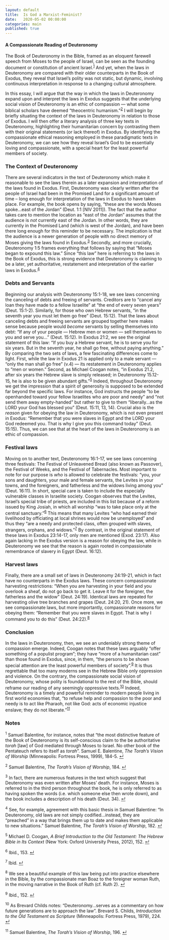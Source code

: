 ```yaml
---
layout: default
title:  Is God a Marxist-Feminist?
date:   2020-05-02 00:00:00
categories: main
published: true
---
```

#### A Compassionate Reading of Deuteronomy
The Book of Deuteronomy in the Bible, framed as an eloquent farewell speech from Moses to the people of Israel, can be seen as the founding document or constitution of ancient Israel.<sup id="a1">[1](#f1)</sup> And yet, when the laws in Deuteronomy are compared with their older counterparts in the Book of Exodus, they reveal that Israel’s polity was not static, but dynamic, involving continuous interpretation in response to a changing cultural atmosphere.

In this essay, I will argue that the way in which the laws in Deuteronomy expand upon and interpret the laws in Exodus suggests that the underlying social vision of Deuteronomy is an ethic of compassion — what some biblical scholars have deemed “theocentric humanism.”<sup id="a2">[2](#f2)</sup>  I will begin by briefly situating the context of the laws in Deuteronomy in relation to those of Exodus. I will then offer a literary analysis of three key texts in Deuteronomy, highlighting their humanitarian concern by contrasting them with their original statements (or lack thereof) in Exodus. By identifying the compassionate ethical reasoning employed in these paradigmatic texts in Deuteronomy, we can see how they reveal Israel’s God to be essentially loving and compassionate, with a special heart for the least powerful members of society.

### The Context of Deuteronomy
There are several indicators in the text of Deuteronomy which make it reasonable to see the laws therein as a later expansion and interpretation of the laws found in Exodus. First, Deuteronomy was clearly written after the people of Israel had been in the Promised Land for a significant amount of time – long enough for interpretation of the laws in Exodus to have taken place. For example, the book opens by saying, “these are the words Moses spoke…east of the Jordan” (Deut. 1:1 [NIV 2011]). The fact that the author takes care to mention the location as “east of the Jordan” assumes that the audience is *not* currently east of the Jordan. In other words, they are currently in the Promised Land (which is west of the Jordan), and have been there long enough for this reminder to be necessary. The implication is that the audience is a newer generation of people with no direct memory of Moses giving the laws found in Exodus.<sup id="a3">[3](#f3)</sup> Secondly, and more crucially, Deuteronomy 1:5 frames everything that follows by saying that “Moses began to expound this law.” Since “this law” here is referring to the laws in the Book of Exodus, this is strong evidence that Deuteronomy is claiming to be a later, yet authoritative, restatement and interpretation of the earlier laws in Exodus.<sup id="a4">[4](#f4)</sup>

### Debts and Servants
Beginning our analysis with Deuteronomy 15:1-18, we see laws concerning the canceling of debts and freeing of servants. Creditors are to “cancel any loan they have made to a fellow Israelite” at “the end of every seven years” (Deut. 15:1-2). Similarly, for those who own Hebrew servants, “in the seventh year you must let them go free” (Deut. 15:12). That the laws about canceling debts and freeing servants are grouped together here makes sense because people would *become* servants by selling themselves into debt: “If any of your people — Hebrew men or women — sell themselves to you and serve you…” (Deut. 15:12). In Exodus 21:2, we see the original statement of this law: “If you buy a Hebrew servant, he is to serve you for six years. But in the seventh year, he shall go free, without paying anything.” By comparing the two sets of laws, a few fascinating differences come to light. First, while the law in Exodus 21 is applied only to a male servant — “only the man shall go free” (v.4) — its restatement in Deuteronomy applies to “men or women.” Second, as Michael Coogan notes, “in Exodus 21.2, after six years the Hebrew slave is simply released; in Deuteronomy 15.12-15, he is also to be given abundant gifts.”<sup id="a5">[5](#f5)</sup>  Indeed, throughout Deuteronomy we get the impression that a spirit of generosity is supposed to be extended far beyond the specific laws. For instance, God instructs the people “to be openhanded toward your fellow Israelites who are poor and needy” and “not send them away empty-handed” but rather to give to them “liberally…as the LORD your God has blessed you” (Deut. 15:11, 13, 14). Crucial also is the *reason* given for obeying the law in Deuteronomy, which is not even present in Exodus: “Remember that you were slaves in Egypt and the LORD your God redeemed you. That is why I give you this command today” (Deut. 15:15). Thus, we can see that at the heart of the laws in Deuteronomy is an ethic of compassion.

### Festival laws
Moving on to another text, Deuteronomy 16:1-17, we see laws concerning three festivals: The Festival of Unleavened Bread (also known as Passover), the Festival of Weeks, and the Festival of Tabernacles. Most important to note for our purpose is *who* is allowed to celebrate the festivals: “you, your sons and daughters, your male and female servants, the Levites in your towns, and the foreigners, and fatherless and the widows living among you” (Deut. 16:11). In short, special care is taken to include the especially vulnerable classes in Israelite society. Coogan observes that the Levites, Israel’s special tribe of priests, are included in this list because of a reform issued by King Josiah, in which all worship “was to take place only at the central sanctuary.”<sup id="a6">[6](#f6)</sup> This means that many Levites “who had earned their livelihood by officiating at local shrines would now be unemployed” and thus they “are a needy and protected class, often grouped with slaves, strangers, orphans, and widows.”<sup id="a7">[7](#f7)</sup>  By contrast, in the original statement of these laws in Exodus 23:14-17, only men are mentioned (Exod. 23:17). Also again lacking in the Exodus version is a reason for obeying the law, while in Deuteronomy we see that the reason is again rooted in compassionate remembrance of slavery in Egypt (Deut. 16:12).

### Harvest laws
Finally, there are a small set of laws in Deuteronomy 24:19-21, which in fact have no counterparts in the Exodus laws. These concern compassionate harvesting restrictions: “When you are harvesting in your field and you overlook a sheaf, do not go back to get it. Leave it for the foreigner, the fatherless and the widow” (Deut. 24:19). Identical laws are repeated for harvesting olive tree branches and grapes (Deut. 24:20, 21). Once more, we see compassionate laws, but more importantly, compassionate reasons for obeying them: “Remember that you were slaves in Egypt. That is why I command you to do this” (Deut. 24:22).<sup id="a8">[8](#f8)</sup>

### Conclusion
In the laws in Deuteronomy, then, we see an undeniably strong theme of compassion emerge. Indeed, Coogan notes that these laws arguably “offer something of a populist program”; they have “more of a humanitarian cast” than those found in Exodus, since, in them, “the persons to be shown special attention are the least powerful members of society”.<sup id="a9">[9](#f9)</sup>  It is thus regrettable that too many moderns see in the Hebrew Bible only oppression and violence. On the contrary, the compassionate social vision of Deuteronomy, whose polity is foundational to the rest of the Bible, should reframe our reading of any seemingly oppressive texts.<sup id="a10">[10](#f10)</sup>  Indeed, Deuteronomy is a timely and powerful reminder to modern people living in first world economies that, “to refuse help and compassion to the poor and needy is to act like Pharaoh, not like God: acts of economic injustice enslave; they do not liberate.”<sup id="a11">[11](#f11)</sup>

### Notes
<sup id="f1">1</sup> Samuel Balentine, for instance, notes that “the most distinctive feature of the Book of Deuteronomy is its self-conscious claim to the be authoritative *torah* [law] of God mediated through Moses to Israel. No other book of the Pentateuch refers to itself as *torah*”. Samuel E. Balentine, *The Torah’s Vision of Worship* (Minneapolis: Fortress Press, 1999), 184-5. [↵](#a1)

<sup id="f2">2</sup> Samuel Balentine, *The Torah’s Vision of Worship*, 184. [↵](#a2)

<sup id="f3">3</sup> In fact, there are numerous features in the text which suggest that Deuteronomy was even written after Moses’ death. For instance, Moses is referred to in the third person throughout the book, he is only referred to as having spoken the words (i.e. which someone else then wrote down), and the book includes a description of his death (Deut. 34). [↵](#a3)

<sup id="f4">4</sup> See, for example, agreement with this basic thesis in Samuel Balentine: “In Deuteronomy, old laws are not simply codified…instead, they are “preached” in a way that brings them up to date and makes them applicable to new situations.” Samuel Balentine, *The Torah’s Vision of Worship*, 182. [↵](#a4)

<sup id="f5">5</sup> Michael D. Coogan, *A Brief Introduction to the Old Testament: The Hebrew Bible in Its Context* (New York: Oxford University Press, 2012), 152. [↵](#a5)

<sup id="f6">6</sup> Ibid., 153. [↵](#a6)

<sup id="f7">7</sup> Ibid. [↵](#a7)

<sup id="f8">8</sup> We see a beautiful example of this law being put into practice elsewhere in the Bible, by the compassionate man Boaz to the foreigner woman Ruth, in the moving narrative in the Book of Ruth (cf. Ruth 2). [↵](#a8)

<sup id="f9">9</sup> Ibid., 152. [↵](#a9)

<sup id="f10">10</sup> As Brevard Childs notes: “Deuteronomy…serves as a commentary on how future generations are to approach the law”. Brevard S. Childs, *Introduction to the Old Testament as Scripture* (Minneapolis: Fortress Press, 1979), 224. [↵](#a10)

<sup id="f11">11</sup> Samuel Balentine, *The Torah’s Vision of Worship*, 196. [↵](#a11)
